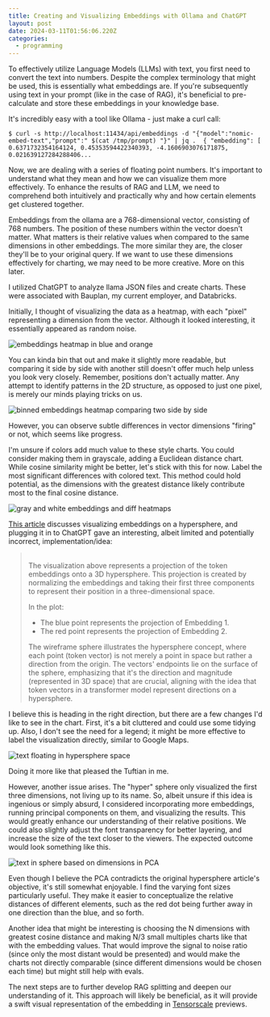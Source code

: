 ```yaml
---
title: Creating and Visualizing Embeddings with Ollama and ChatGPT
layout: post
date: 2024-03-11T01:56:06.220Z
categories:
  - programming
---
```

To effectively utilize Language Models (LLMs) with text, you first need to convert the text into numbers. Despite the complex terminology that might be used, this is essentially what embeddings are. If you're subsequently using text in your prompt (like in the case of RAG), it's beneficial to pre-calculate and store these embeddings in your knowledge base.

It's incredibly easy with a tool like Ollama - just make a curl call:

`$ curl -s http://localhost:11434/api/embeddings -d "{"model":"nomic-embed-text","prompt":" $(cat /tmp/prompt) "}" | jq . 
{
  "embedding": [
    0.6371732354164124,
    0.45353594422340393,
    -4.1606903076171875,
    0.021639127284288406...`

Now, we are dealing with a series of floating point numbers. It's important to understand what they mean and how we can visualize them more effectively. To enhance the results of RAG and LLM, we need to comprehend both intuitively and practically why and how certain elements get clustered together.

Embeddings from the ollama are a 768-dimensional vector, consisting of 768 numbers. The position of these numbers within the vector doesn't matter. What matters is their relative values when compared to the same dimensions in other embeddings. The more similar they are, the closer they'll be to your original query. If we want to use these dimensions effectively for charting, we may need to be more creative. More on this later.

I utilized ChatGPT to analyze llama JSON files and create charts. These were associated with Bauplan, my current employer, and Databricks.

Initially, I thought of visualizing the data as a heatmap, with each "pixel" representing a dimension from the vector. Although it looked interesting, it essentially appeared as random noise.

![embeddings heatmap in blue and orange](/images/embeddings_heatmap.png)

You can kinda bin that out and make it slightly more readable, but comparing it side by side with another still doesn't offer much help unless you look very closely. Remember, positions don't actually matter. Any attempt to identify patterns in the 2D structure, as opposed to just one pixel, is merely our minds playing tricks on us.

![binned embeddings heatmap comparing two side by side](/images/embeddings_heatmaps_compare_bins.png)

However, you can observe subtle differences in vector dimensions "firing" or not, which seems like progress.

I'm unsure if colors add much value to these style charts. You could consider making them in grayscale, adding a Euclidean distance chart. While cosine similarity might be better, let's stick with this for now. Label the most significant differences with colored text. This method could hold potential, as the dimensions with the greatest distance likely contribute most to the final cosine distance.

![gray and white embeddings and diff heatmaps](/images/blackandwhite_embedding_heatmap.png)

[This article](https://www.alignmentforum.org/posts/pHPmMGEMYefk9jLeh/llm-basics-embedding-spaces-transformer-token-vectors-are) discusses visualizing embeddings on a hypersphere, and plugging it in to ChatGPT gave an interesting, albeit limited and potentially incorrect, implementation/idea:

> \
> The visualization above represents a projection of the token embeddings onto a 3D hypersphere. This projection is created by normalizing the embeddings and taking their first three components to represent their position in a three-dimensional space.
>
> In the plot:
>
> * The blue point represents the projection of Embedding 1.
> * The red point represents the projection of Embedding 2.
>
> The wireframe sphere illustrates the hypersphere concept, where each point (token vector) is not merely a point in space but rather a direction from the origin. The vectors' endpoints lie on the surface of the sphere, emphasizing that it's the direction and magnitude (represented in 3D space) that are crucial, aligning with the idea that token vectors in a transformer model represent directions on a hypersphere.

I believe this is heading in the right direction, but there are a few changes I'd like to see in the chart. First, it's a bit cluttered and could use some tidying up. Also, I don't see the need for a legend; it might be more effective to label the visualization directly, similar to Google Maps.

![text floating in hypersphere space](/images/hypersphere_with_text.png)

Doing it more like that pleased the Tuftian in me.

However, another issue arises. The "hyper" sphere only visualized the first three dimensions, not living up to its name. So, albeit unsure if this idea is ingenious or simply absurd, I considered incorporating more embeddings, running principal components on them, and visualizing the results. This would greatly enhance our understanding of their relative positions. We could also slightly adjust the font transparency for better layering, and increase the size of the text closer to the viewers. The expected outcome would look something like this.

![text in sphere based on dimensions in PCA](/images/embeddings_with_pca.png)

Even though I believe the PCA contradicts the original hypersphere article's objective, it's still somewhat enjoyable. I find the varying font sizes particularly useful. They make it easier to conceptualize the relative distances of different elements, such as the red dot being further away in one direction than the blue, and so forth.

Another idea that might be interesting is choosing the N dimensions with greatest cosine distance and making N/3 small multiples charts like that with the embedding values. That would improve the signal to noise ratio (since only the most distant would be presented) and would make the charts not directly comparable (since different dimensions would be chosen each time) but might still help with evals.

The next steps are to further develop RAG splitting and deepen our understanding of it. This approach will likely be beneficial, as it will provide a swift visual representation of the embedding in [Tensorscale](https://github.com/tensorscale/tensorscale) previews.